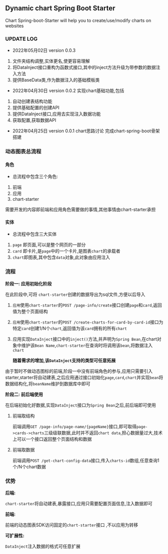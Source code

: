 ## Dynamic chart Spring Boot Starter

Chart Spring-boot-Starter will help you to create/use/modify charts on websites


### UPDATE LOG

- 2022年05月02日 version 0.0.3
1. 文件夹结构调整,实体更名,使更容易理解
2. 将DataInject接口重构为函数式接口,其中的inject方法升级为带参数的数据注入方法
3. 提供BaseData类,作为数据注入的基础模板类

- 2022年04月30日 version 0.0.2
实现chart基础功能,包括
1. 自动创建表结构功能
2. 提供基础配置的创建API
3. 提供DataInject接口,应用去实现注入数据功能
4. 获取配置,获取数据API

- 2022年04月25日 version 0.0.1
chart思路讨论
完成chart-spring-boot骨架搭建



###  动态图表总流程

#### 角色

-  总流程中包含三个角色:
1. 前端
2. 应用
3. chart-starter

需要开发的内容即前端和应用角色需要做的事情,其他事情由chart-starter承担

#### 实体

- 总流程中包含三大实体
1. `page` 即页面,可以是整个网页的一部分
2. `card` 即卡片,是`page`中的一个卡片,是图表`chart`的承载者
3. `chart`即图表,其中包含`data`对象,此对象由应用注入



### 流程

**阶段一: 应用初始化阶段**

在此阶段中,可将 `chart-starter`创建的数据导出为sql文件,方便以后导入




1. `应用`使用`chart-starter`的`POST /page-info/create`接口创建`page`和`card`,返回值为整个页面结构

2. `应用`使用`chart-starter`的`POST /create-charts-for-card-by-card-id`接口为特定`card`创建1/N个`chart`,返回值为该`card`拥有的所有`chart`

3. 应用实现`DataInject`接口中的`inject()`方法,并声明为`Spring Bean`,在chart对象中维护该`Bean Name`,``chart-starter``在查询时将调用该`bean`,将数据注入`chart`

   **随着需求的增加,该`DataInject`支持的类型可任意拓展**



由于暂时不做动态图标的前端,阶段一中没有前端角色的参与,应用只需要引入starter,starter将自动建表,之后应用通过接口初始化`page`,`card`,`chart`并实现`bean`将数据结构化,将`beanName`维护到数据库中即可



**阶段二: 前后端使用**



在后端初始化好数据,实现`DataInject`接口为`Spring Bean`之后,前后端即可使用



1. 前端取结构

   前端调用`GET /page-info/page-name/{pageName}`接口,即可取得`page->cards->charts`三级级联数据,此时并不返回`chart data`,担心数据量过大,技术上可以一个接口返回整个页面结构和数据

2. 前端取数据

   前端调用`POST /get-chart-config-data`接口,传入`charts-id`数组,任意查询1个/N个chart数据



### 优势

**后端:**

`chart-starter`将自动建表,暴露接口,应用只需要配置页面信息,注入数据即可

**前端:**

前端的动态图表SDK访问固定的`chart-starter`接口 ,不以应用为转移

**可扩展性:**

`DataInject`注入数据的格式可任意扩展

